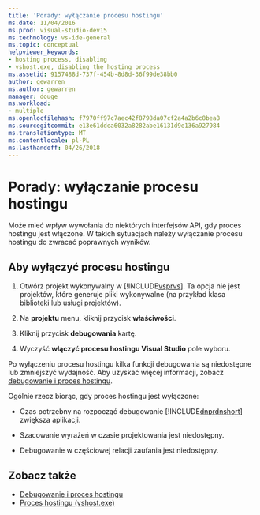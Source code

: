 ```yaml
---
title: 'Porady: wyłączanie procesu hostingu'
ms.date: 11/04/2016
ms.prod: visual-studio-dev15
ms.technology: vs-ide-general
ms.topic: conceptual
helpviewer_keywords:
- hosting process, disabling
- vshost.exe, disabling the hosting process
ms.assetid: 9157488d-737f-454b-8d8d-36f99de38bb0
author: gewarren
ms.author: gewarren
manager: douge
ms.workload:
- multiple
ms.openlocfilehash: f7970ff97c7aec42f8798da07cf2a4a2b6c8bea8
ms.sourcegitcommit: e13e61ddea6032a8282abe16131d9e136a927984
ms.translationtype: MT
ms.contentlocale: pl-PL
ms.lasthandoff: 04/26/2018
---
```

# <a name="how-to-disable-the-hosting-process"></a>Porady: wyłączanie procesu hostingu

Może mieć wpływ wywołania do niektórych interfejsów API, gdy proces hostingu jest włączone. W takich sytuacjach należy wyłączanie procesu hostingu do zwracać poprawnych wyników.

## <a name="to-disable-the-hosting-process"></a>Aby wyłączyć procesu hostingu

1.  Otwórz projekt wykonywalny w [!INCLUDE[vsprvs](../code-quality/includes/vsprvs_md.md)]. Ta opcja nie jest projektów, które generuje pliki wykonywalne (na przykład klasa biblioteki lub usługi projektów).

2.  Na **projektu** menu, kliknij przycisk **właściwości**.

3.  Kliknij przycisk **debugowania** kartę.

4.  Wyczyść **włączyć procesu hostingu Visual Studio** pole wyboru.

 Po wyłączeniu procesu hostingu kilka funkcji debugowania są niedostępne lub zmniejszyć wydajność. Aby uzyskać więcej informacji, zobacz [debugowanie i proces hostingu](../debugger/debugging-and-the-hosting-process.md).

 Ogólnie rzecz biorąc, gdy proces hostingu jest wyłączone:

-   Czas potrzebny na rozpocząć debugowanie [!INCLUDE[dnprdnshort](../code-quality/includes/dnprdnshort_md.md)] zwiększa aplikacji.

-   Szacowanie wyrażeń w czasie projektowania jest niedostępny.

-   Debugowanie w częściowej relacji zaufania jest niedostępny.

## <a name="see-also"></a>Zobacz także

- [Debugowanie i proces hostingu](../debugger/debugging-and-the-hosting-process.md)
- [Proces hostingu (vshost.exe)](../ide/hosting-process-vshost-exe.md)